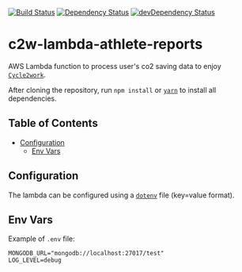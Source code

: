 [![Build Status](https://travis-ci.org/cycle2work/c2w-lambda-athlete-reports.svg?branch=master)](https://travis-ci.org/cycle2work/c2w-lambda-athlete-reports)
[![Dependency Status](https://david-dm.org/cycle2work/c2w-lambda-athlete-reports.svg)](https://david-dm.org/cycle2work/c2w-lambda-athlete-reports)
[![devDependency Status](https://david-dm.org/cycle2work/c2w-lambda-athlete-reports/dev-status.svg)](https://david-dm.org/cycle2work/c2w-lambda-athlete-reports#info=devDependencies)

# c2w-lambda-athlete-reports

AWS Lambda function to process user's co2 saving data to enjoy [`Cycle2work`](https://cycle2work.io).

After cloning the repository, run `npm install` or [`yarn`](https://yarnpkg.com) to install all dependencies.

## Table of Contents

- [Configuration](#folder-structure)
  - [Env Vars](#env-vars)

## Configuration

The lambda can be configured using a [`dotenv`](https://github.com/motdotla/dotenv) file (key=value format).

## Env Vars

Example of `.env` file:

```
MONGODB_URL="mongodb://localhost:27017/test"
LOG_LEVEL=debug
```
